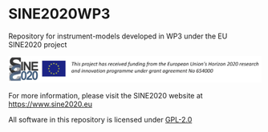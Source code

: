 # SINE2020WP3
Repository for instrument-models developed in WP3 under the EU SINE2020 project

![SINE logo](images/banner.png)

For more information, please visit the SINE2020 website at https://www.sine2020.eu

All software in this repository is licensed under [GPL-2.0](https://www.gnu.org/licenses/old-licenses/gpl-2.0.en.html)
